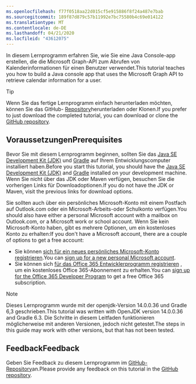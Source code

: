 ```yaml
---
ms.openlocfilehash: f77f0518aa22d015cf5e915886f8f24a487e7bab
ms.sourcegitcommit: 189f87d879c57b11992e7bc75580b4c69e014122
ms.translationtype: MT
ms.contentlocale: de-DE
ms.lasthandoff: 04/21/2020
ms.locfileid: "43612075"
---
```

<!-- markdownlint-disable MD002 MD041 -->

<span data-ttu-id="cc252-101">In diesem Lernprogramm erfahren Sie, wie Sie eine Java Console-app erstellen, die die Microsoft Graph-API zum Abrufen von Kalenderinformationen für einen Benutzer verwendet.</span><span class="sxs-lookup"><span data-stu-id="cc252-101">This tutorial teaches you how to build a Java console app that uses the Microsoft Graph API to retrieve calendar information for a user.</span></span>

> [!TIP]
> <span data-ttu-id="cc252-102">Wenn Sie das fertige Lernprogramm einfach herunterladen möchten, können Sie das GitHub- [Repository](https://github.com/microsoftgraph/msgraph-training-java)herunterladen oder Klonen.</span><span class="sxs-lookup"><span data-stu-id="cc252-102">If you prefer to just download the completed tutorial, you can download or clone the [GitHub repository](https://github.com/microsoftgraph/msgraph-training-java).</span></span>

## <a name="prerequisites"></a><span data-ttu-id="cc252-103">Voraussetzungen</span><span class="sxs-lookup"><span data-stu-id="cc252-103">Prerequisites</span></span>

<span data-ttu-id="cc252-104">Bevor Sie mit diesem Lernprogramm beginnen, sollten Sie das [Java SE Development Kit (JDK)](https://java.com/en/download/faq/develop.xml) und [Gradle](https://gradle.org/) auf Ihrem Entwicklungscomputer installiert haben.</span><span class="sxs-lookup"><span data-stu-id="cc252-104">Before you start this tutorial, you should have the [Java SE Development Kit (JDK)](https://java.com/en/download/faq/develop.xml) and [Gradle](https://gradle.org/) installed on your development machine.</span></span> <span data-ttu-id="cc252-105">Wenn Sie nicht über das JDK oder Maven verfügen, besuchen Sie die vorherigen Links für Downloadoptionen.</span><span class="sxs-lookup"><span data-stu-id="cc252-105">If you do not have the JDK or Maven, visit the previous links for download options.</span></span>

<span data-ttu-id="cc252-106">Sie sollten auch über ein persönliches Microsoft-Konto mit einem Postfach auf Outlook.com oder ein Microsoft-Arbeits-oder Schulkonto verfügen.</span><span class="sxs-lookup"><span data-stu-id="cc252-106">You should also have either a personal Microsoft account with a mailbox on Outlook.com, or a Microsoft work or school account.</span></span> <span data-ttu-id="cc252-107">Wenn Sie kein Microsoft-Konto haben, gibt es mehrere Optionen, um ein kostenloses Konto zu erhalten:</span><span class="sxs-lookup"><span data-stu-id="cc252-107">If you don't have a Microsoft account, there are a couple of options to get a free account:</span></span>

- <span data-ttu-id="cc252-108">Sie können [sich für ein neues persönliches Microsoft-Konto registrieren](https://signup.live.com/signup?wa=wsignin1.0&rpsnv=12&ct=1454618383&rver=6.4.6456.0&wp=MBI_SSL_SHARED&wreply=https://mail.live.com/default.aspx&id=64855&cbcxt=mai&bk=1454618383&uiflavor=web&uaid=b213a65b4fdc484382b6622b3ecaa547&mkt=E-US&lc=1033&lic=1).</span><span class="sxs-lookup"><span data-stu-id="cc252-108">You can [sign up for a new personal Microsoft account](https://signup.live.com/signup?wa=wsignin1.0&rpsnv=12&ct=1454618383&rver=6.4.6456.0&wp=MBI_SSL_SHARED&wreply=https://mail.live.com/default.aspx&id=64855&cbcxt=mai&bk=1454618383&uiflavor=web&uaid=b213a65b4fdc484382b6622b3ecaa547&mkt=E-US&lc=1033&lic=1).</span></span>
- <span data-ttu-id="cc252-109">Sie können sich [für das Office 365 Entwicklerprogramm registrieren](https://developer.microsoft.com/office/dev-program) , um ein kostenloses Office 365-Abonnement zu erhalten.</span><span class="sxs-lookup"><span data-stu-id="cc252-109">You can [sign up for the Office 365 Developer Program](https://developer.microsoft.com/office/dev-program) to get a free Office 365 subscription.</span></span>

> [!NOTE]
> <span data-ttu-id="cc252-110">Dieses Lernprogramm wurde mit der openjdk-Version 14.0.0.36 und Gradle 6,3 geschrieben.</span><span class="sxs-lookup"><span data-stu-id="cc252-110">This tutorial was written with OpenJDK version 14.0.0.36 and Gradle 6.3.</span></span> <span data-ttu-id="cc252-111">Die Schritte in diesem Leitfaden funktionieren möglicherweise mit anderen Versionen, jedoch nicht getestet.</span><span class="sxs-lookup"><span data-stu-id="cc252-111">The steps in this guide may work with other versions, but that has not been tested.</span></span>

## <a name="feedback"></a><span data-ttu-id="cc252-112">Feedback</span><span class="sxs-lookup"><span data-stu-id="cc252-112">Feedback</span></span>

<span data-ttu-id="cc252-113">Geben Sie Feedback zu diesem Lernprogramm im [GitHub-Repository](https://github.com/microsoftgraph/msgraph-training-java)an.</span><span class="sxs-lookup"><span data-stu-id="cc252-113">Please provide any feedback on this tutorial in the [GitHub repository](https://github.com/microsoftgraph/msgraph-training-java).</span></span>
